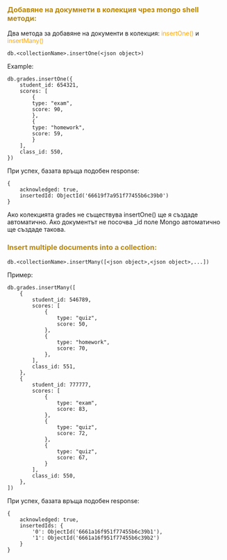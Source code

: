 ### <span style="color:darkgoldenrod"> Добавяне на докумнети в колекция чрез mongo shell методи:
Два метода за добавяне на документи в колекция: <span style="color:orange">insertOne()</span> и <span style="color:orange">insertMany()</span>

    db.<collectionName>.insertOne(<json object>)

Example:

    db.grades.insertOne({
        student_id: 654321,
        scores: [
            {
            type: "exam",
            score: 90,
            },
            {
            type: "homework",
            score: 59,
            }
        ],
        class_id: 550,
    })

При успех, базата връща подобен response:

    {
        acknowledged: true,
        insertedId: ObjectId('66619f7a951f77455b6c39b0')
    }

Ако колекцията grades не съществува insertOne() ще я създаде автоматично.
Ако документът не посочва _id поле Mongo автоматично ще създаде такова.

### <span style="color:darkgoldenrod"> Insert multiple documents into a collection:

    db.<collectionName>.insertMany([<json object>,<json object>,...])

Пример:

    db.grades.insertMany([
        {
            student_id: 546789,
            scores: [
                {
                    type: "quiz",
                    score: 50,
                },
                {
                    type: "homework",
                    score: 70,
                },
            ],
            class_id: 551,
        },
        {
            student_id: 777777,
            scores: [
                {
                    type: "exam",
                    score: 83,
                },
                {
                    type: "quiz",
                    score: 72,
                },
                {
                    type: "quiz",
                    score: 67,
                }
            ],
            class_id: 550,
        },
    ])

При успех, базата връща подобен response:

    {
        acknowledged: true,
        insertedIds: {
            '0': ObjectId('6661a16f951f77455b6c39b1'),
            '1': ObjectId('6661a16f951f77455b6c39b2')
        }
    }